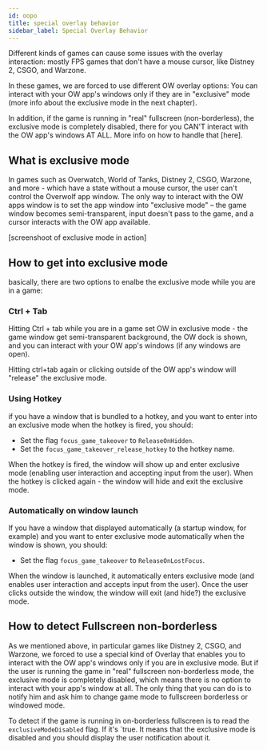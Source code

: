 ```yaml
---
id: oopo
title: special overlay behavior 
sidebar_label: Special Overlay Behavior
---
```


Different kinds of games can cause some issues with the overlay interaction: mostly FPS games that don't have a mouse cursor, like Distney 2, CSGO, and Warzone.

In these games, we are forced to use different OW overlay options: You can interact with your OW app's windows only if they are in "exclusive" mode (more info about the exclusive mode in the next chapter).

In addition, if the game is running in "real" fullscreen (non-borderless), the exclusive mode is completely disabled, there for you CAN'T interact with the OW app's windows AT ALL.  More info on how to handle that [here].

## What is exclusive mode

In games such as Overwatch, World of Tanks, Distney 2, CSGO, Warzone, and more -  which have a state without a mouse cursor, the user can't control the Overwolf app window. The only way to interact with the OW apps window is to set the app window into "exclusive mode" – the game window becomes semi-transparent, input doesn't pass to the game, and a cursor interacts with the OW app available.

[screenshoot of exclusive mode in action]

## How to get into exclusive mode

basically, there are two options to enalbe the exclusive mode while you are in a game:

### Ctrl + Tab

Hitting Ctrl + tab while you are in a game set OW in exclusive mode - the game window get semi-transparent background, the OW dock is shown, and you can interact with your OW app's windows (if any windows are open).  

Hitting ctrl+tab again or clicking outside of the OW app's window will "release" the exclusive mode.

### Using Hotkey

if you have a window that is bundled to a hotkey, and you want to enter into an exclusive mode when the hotkey is fired, you should:

* Set the flag `focus_game_takeover` to `ReleaseOnHidden`.
* Set the `focus_game_takeover_release_hotkey` to the hotkey name. 

When the hotkey is fired, the window will show up and enter exclusive mode (enabling user interaction and accepting input from the user). When the hotkey is clicked again - the window will hide and exit the exclusive mode.

### Automatically on window launch

If you have a window that displayed automatically (a startup window, for example) and you want to enter exclusive mode automatically when the window is shown, you should:

* Set the flag `focus_game_takeover` to `ReleaseOnLostFocus`.

When the window is launched, it automatically enters exclusive mode (and enables user interaction and accepts input from the user).
Once the user clicks outside the window, the window will exit (and hide?) the exclusive mode.

## How to detect Fullscreen non-borderless

As we mentioned above, in particular games like Distney 2, CSGO, and Warzone, we forced to use a special kind of Overlay that enables you to interact with the OW app's windows only if you are in exclusive mode. But if the user is running the game in "real" fullscreen non-borderless mode, the exclusive mode is completely disabled, which means there is no option to interact with your app's window at all. The only thing that you can do is to notify him and ask him to change game mode to fullscreen borderless or windowed mode. 

To detect if the game is running in on-borderless fullscreen is to read the `exclusiveModeDisabled` flag. If it's `true. It means that the exclusive mode is disabled and you should display the user notification about it.